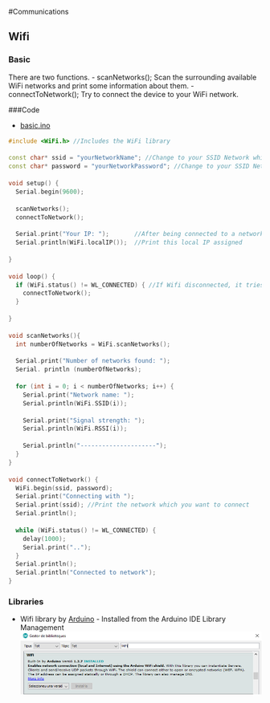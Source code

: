 #Communications
## Wifi
### Basic
There are two functions. 
	- scanNetworks(); Scan the surrounding available WiFi networks and print some information about them. 
	- connectToNetwork(); Try to connect the device to your WiFi network.
	
###Code
* [basic.ino](basic.ino)
```cpp
#include <WiFi.h> //Includes the WiFi library

const char* ssid = "yourNetworkName"; //Change to your SSID Network which wants to connect
const char* password = "yourNetworkPassword"; //Change to your SSID Network which wants to connect

void setup() {
  Serial.begin(9600);
  
  scanNetworks();
  connectToNetwork();

  Serial.print("Your IP: ");       //After being connected to a network, our ESP32 should have a IP
  Serial.println(WiFi.localIP());  //Print this local IP assigned

}

void loop() {
  if (WiFi.status() != WL_CONNECTED) { //If Wifi disconnected, it tries to recconect
    connectToNetwork();
  }

}

void scanNetworks(){
  int numberOfNetworks = WiFi.scanNetworks();

  Serial.print("Number of networks found: ");
  Serial. println (numberOfNetworks);

  for (int i = 0; i < numberOfNetworks; i++) {
    Serial.print("Network name: ");
    Serial.println(WiFi.SSID(i));

    Serial.print("Signal strength: ");
    Serial.println(WiFi.RSSI(i));

    Serial.println("---------------------");
  }
}

void connectToNetwork() {
  WiFi.begin(ssid, password);
  Serial.print("Connecting with ");
  Serial.print(ssid); //Print the network which you want to connect
  Serial.println();
  
  while (WiFi.status() != WL_CONNECTED) {
    delay(1000);
    Serial.print("..");
  }
  Serial.println();
  Serial.println("Connected to network");
}
```

### Libraries
* Wifi library by [Arduino](https://www.arduino.cc/) - Installed from the Arduino IDE Library Management
![WiFi_library](WiFi_library.png)